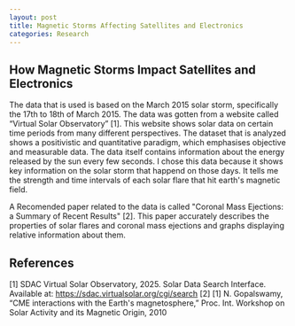 ```yaml
---
layout: post
title: Magnetic Storms Affecting Satellites and Electronics
categories: Research
---
```


## How Magnetic Storms Impact Satellites and Electronics

The data that is used is based on the March 2015 solar storm, specifically the 17th to 18th of March 2015. The data was gotten from a website called “Virtual Solar Observatory” [1]. This website shows solar data on certain time periods from many different perspectives. The dataset that is analyzed shows a positivistic and quantitative paradigm, which emphasises objective and measurable data. The data itself contains information about the energy released by the sun every few seconds. I chose this data because it shows key information on the solar storm that happend on those days. It tells me the strength and time intervals of each solar flare that hit earth's magnetic field.

A Recomended paper related to the data is called "Coronal Mass Ejections: a Summary of Recent Results" [2]. This paper accurately describes the properties of solar flares and coronal mass ejections and graphs displaying relative information about them.

## References
[1] SDAC Virtual Solar Observatory, 2025. Solar Data Search Interface. Available at: https://sdac.virtualsolar.org/cgi/search 
[2] [1] N. Gopalswamy, “CME interactions with the Earth's magnetosphere,” Proc. Int. Workshop on Solar Activity and its Magnetic Origin, 2010
